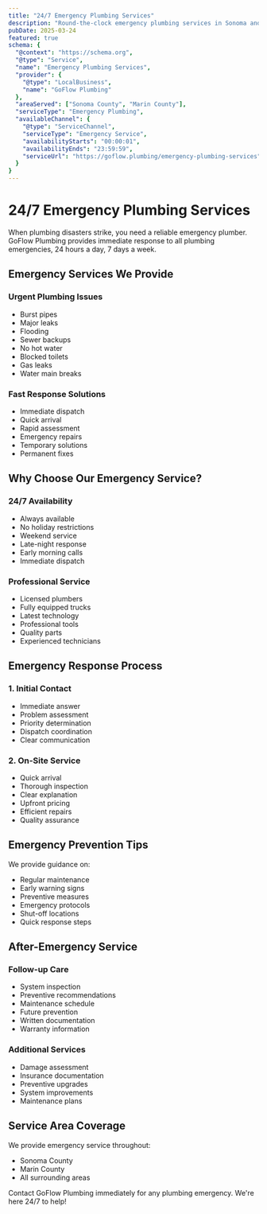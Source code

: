 ```yaml
---
title: "24/7 Emergency Plumbing Services"
description: "Round-the-clock emergency plumbing services in Sonoma and Marin County. Fast response for all plumbing emergencies, available 24/7."
pubDate: 2025-03-24
featured: true
schema: {
  "@context": "https://schema.org",
  "@type": "Service",
  "name": "Emergency Plumbing Services",
  "provider": {
    "@type": "LocalBusiness",
    "name": "GoFlow Plumbing"
  },
  "areaServed": ["Sonoma County", "Marin County"],
  "serviceType": "Emergency Plumbing",
  "availableChannel": {
    "@type": "ServiceChannel",
    "serviceType": "Emergency Service",
    "availabilityStarts": "00:00:01",
    "availabilityEnds": "23:59:59",
    "serviceUrl": "https://goflow.plumbing/emergency-plumbing-services"
  }
}
---
```


# 24/7 Emergency Plumbing Services

When plumbing disasters strike, you need a reliable emergency plumber. GoFlow Plumbing provides immediate response to all plumbing emergencies, 24 hours a day, 7 days a week.

## Emergency Services We Provide

### Urgent Plumbing Issues
- Burst pipes
- Major leaks
- Flooding
- Sewer backups
- No hot water
- Blocked toilets
- Gas leaks
- Water main breaks

### Fast Response Solutions
- Immediate dispatch
- Quick arrival
- Rapid assessment
- Emergency repairs
- Temporary solutions
- Permanent fixes

## Why Choose Our Emergency Service?

### 24/7 Availability
- Always available
- No holiday restrictions
- Weekend service
- Late-night response
- Early morning calls
- Immediate dispatch

### Professional Service
- Licensed plumbers
- Fully equipped trucks
- Latest technology
- Professional tools
- Quality parts
- Experienced technicians

## Emergency Response Process

### 1. Initial Contact
- Immediate answer
- Problem assessment
- Priority determination
- Dispatch coordination
- Clear communication

### 2. On-Site Service
- Quick arrival
- Thorough inspection
- Clear explanation
- Upfront pricing
- Efficient repairs
- Quality assurance

## Emergency Prevention Tips

We provide guidance on:
- Regular maintenance
- Early warning signs
- Preventive measures
- Emergency protocols
- Shut-off locations
- Quick response steps

## After-Emergency Service

### Follow-up Care
- System inspection
- Preventive recommendations
- Maintenance schedule
- Future prevention
- Written documentation
- Warranty information

### Additional Services
- Damage assessment
- Insurance documentation
- Preventive upgrades
- System improvements
- Maintenance plans

## Service Area Coverage

We provide emergency service throughout:
- Sonoma County
- Marin County
- All surrounding areas

Contact GoFlow Plumbing immediately for any plumbing emergency. We're here 24/7 to help!
